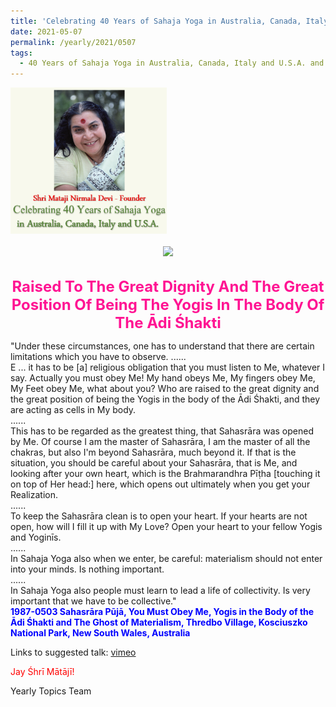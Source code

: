 ```yaml
---
title: 'Celebrating 40 Years of Sahaja Yoga in Australia, Canada, Italy and U.S.A. and its Culture, Post 19 during the Sahasrāra Pūjā International Seminar'
date: 2021-05-07
permalink: /yearly/2021/0507
tags:
  - 40 Years of Sahaja Yoga in Australia, Canada, Italy and U.S.A. and its Culture
---
```


<div style="text-align: left"><img src="/images/Celebrating40YearsSahajaYoga.png" width="250" /></div><br>

<div style="text-align: center"><img src="/images/image699.jpg" /></div>

<br>
<p style="color:DeepPink; text-align:center">
<font size="+2"><b>Raised To The Great Dignity And The Great Position Of Being The Yogis In The Body Of The Ādi Śhakti</b><br></font>
</p>

<p>
"Under these circumstances, one has to understand that there are certain limitations which you have to observe.<br<
First of all, I have taken you in My body.<br>
......<br>
E ... it has to be [a] religious obligation that you must listen to Me, whatever I say. Actually you must obey Me! My hand obeys Me, My fingers obey Me, My Feet obey Me, what about you? Who are raised to the great dignity and the great position of being the Yogis in the body of the Ādi Śhakti, and they are acting as cells in My body.<br>
......<br>
This has to be regarded as the greatest thing, that Sahasrāra was opened by Me. Of course I am the master of Sahasrāra, I am the master of all the chakras, but also I'm beyond Sahasrāra, much beyond it. If that is the situation, you should be careful about your Sahasrāra, that is Me, and looking after your own heart, which is the Brahmarandhra Pīṭha [touching it on top of Her head:] here, which opens out ultimately when you get your Realization. <br>
......<br>
To keep the Sahasrāra clean is to open your heart. If your hearts are not open, how will I fill it up with My Love? Open your heart to your fellow Yogis and Yoginīs.<br>
......<br>
In Sahaja Yoga also when we enter, be careful: materialism should not enter into your minds. Is nothing important.<br>
......<br>
In Sahaja Yoga also people must learn to lead a life of collectivity. Is very important that we have to be collective."<br>
<font color="blue"><b>1987-0503 Sahasrāra Pūjā, You Must Obey Me, Yogis in the Body of the Ādi Śhakti and The Ghost of Materialism, Thredbo Village, Kosciuszko National Park, New South Wales, Australia</b></font><br>
</p>

Links to suggested talk: <a href="https://vimeo.com/22819020"> vimeo</a><br>

<p style="color:red;">Jay Śhrī Mātājī!<br></p>

Yearly Topics Team